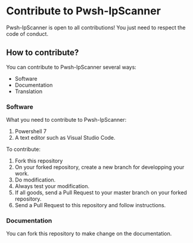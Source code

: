 # Contribute to Pwsh-IpScanner
Pwsh-IpScanner is open to all contributions! You just need to respect the code of conduct.

## How to contribute?
You can contribute to Pwsh-IpScanner several ways:
- Software
- Documentation
- Translation

### Software
What you need to contribute to Pwsh-IpScanner:
1. Powershell 7
2. A text editor such as Visual Studio Code.

To contribute:
1. Fork this repository
2. On your forked repository, create a new branch for developping your work.
3. Do modification.
4. Always test your modification.
5. If all goods, send a Pull Request to your master branch on your forked repository.
6. Send a Pull Request to this repository and follow instructions.

### Documentation
You can fork this repository to make change on the documentation.
